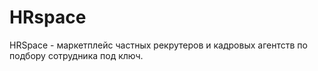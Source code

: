 # HRspace
HRSpace - маркетплейс частных рекрутеров и кадровых агентств по подбору
сотрудника под ключ.